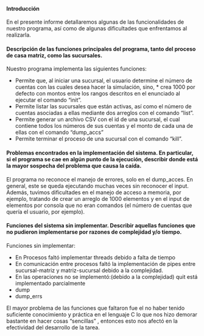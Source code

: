 #### Introducción

En el presente informe detallaremos algunas de las funcionalidades de nuestro programa, así como de algunas dificultades que enfrentamos al realizarla.

#### Descripción de las funciones principales del programa, tanto del proceso de casa matriz, como las sucursales.

Nuestro programa implementa las siguientes funciones:
* Permite que, al iniciar una sucursal, el usuario determine el número de cuentas con las cuales desea hacer la simulación, sino, * crea 1000 por defecto con montos entre los rangos descritos en el enunciado al ejecutar el comando “init”.
* Permite listar las sucursales que están activas, así como el número de cuentas asociadas a ellas mediante dos arreglos con el comando “list”.
* Permite generar un archivo CSV con el id de una sucursal, el cual contiene todos los números de sus cuentas y el monto de cada una de ellas con el comando “dump_accs”
* Permite terminar el proceso de una sucursal con el comando “kill”.

#### Problemas encontrados en la implementación  del sistema. En particular, si el programa se cae en algún punto de la ejecución, describir donde está la mayor sospecha del problema que causa la caída.

El programa no reconoce el manejo de errores, solo en el dump_acces. En general, este se queda ejecutando muchas veces sin reconocer el input. Además, tuvimos dificultades en el manejo de acceso a memoria, por ejemplo, tratando de crear un arreglo de 1000 elementos y en el input de elementos por consola que no eran comandos (el número de cuentas que quería el usuario, por ejemplo).

#### Funciones del sistema sin implementar. Describir aquellas funciones que no pudieron implementarse por razones de complejidad y/o tiempo.

Funciones sin implementar:
* En Procesos faltó implementar threads debido a falta de tiempo
* En comunicación entre procesos faltó la implementación de pipes entre sucursal-matriz y matriz-sucursal debido a la complejidad.
* En las operaciones no se implementó:(debido a la complejidad)
quit está implementado parcialmente
* dump 
* dump_errs

El mayor problema de las funciones que faltaron fue el no haber tenido suficiente conocimiento y práctica en el lenguaje C lo que nos hizo demorar bastante en hacer cosas “sencillas” , entonces esto nos afectó en la efectividad del desarrollo de la tarea.
